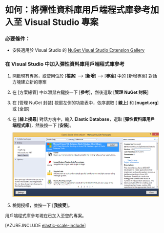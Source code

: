 <properties 
	pageTitle="將 Azure SQL DB Elastic Scale 參考加入至 Visual Studio 專案" 
	description="如何使用 Nuget 將 Elastic Scale API 的 .NET 參照新增到 Visual Studio 專案。" 
	services="sql-database" 
	documentationCenter="" 
	manager="jeffreyg" 
	authors="sidneyh" 
	editor=""/>

<tags 
	ms.service="sql-database" 
	ms.workload="sql-database" 
	ms.tgt_pltfrm="na" 
	ms.devlang="na" 
	ms.topic="article" 
	ms.date="04/16/2015" 
	ms.author="sidneyh"/>

# 如何：將彈性資料庫用戶端程式庫參考加入至 Visual Studio 專案 

### 必要條件： 

- 安裝適用於 Visual Studio 的 [NuGet Visual Studio Extension Gallery](http://docs.nuget.org/docs/start-here/installing-nuget) 

### 在 Visual Studio 中加入彈性資料庫用戶端程式庫參考 

1. 開啟現有專案，或使用位於 [**檔案**] --> [**新增**] --> [**專案**] 中的 [新增專案] 對話方塊建立新的專案 
2. 在 [方案總管] 中以滑鼠右鍵按一下 [**參考**]，然後選取 [**管理 NuGet 封裝**]
3. 在 [管理 NuGet 封裝] 視窗左側的功能表中，依序選取 [ **線上**] 和 [**nuget.org**] 或 [全部] 
4. 在 [**線上搜尋**] 對話方塊中，輸入 **Elastic Database**，選取 [**彈性資料庫用戶端程式庫**]，然後按一下 [**安裝**]。

	![線上搜尋][1]
4. 檢閱授權，並按一下 [**我接受**]。 

用戶端程式庫參考現在已加入至您的專案。

[AZURE.INCLUDE [elastic-scale-include](../../includes/elastic-scale-include.md)]

<!--Image references-->
[1]: ./media/sql-database-elastic-scale-add-references-visual-studio/search-online.png
<!--anchors-->

<!---HONumber=July15_HO2-->